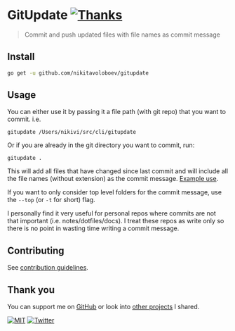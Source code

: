 # GitUpdate [![Thanks](http://bit.ly/saythankss)](https://github.com/users/nikitavoloboev/sponsorship)

> Commit and push updated files with file names as commit message

## Install

```Bash
go get -u github.com/nikitavoloboev/gitupdate
```

## Usage

You can either use it by passing it a file path (with git repo) that you want to commit. i.e.

`gitupdate /Users/nikivi/src/cli/gitupdate`

Or if you are already in the git directory you want to commit, run:

`gitupdate .`

This will add all files that have changed since last commit and will include all the file names (without extension) as the commit message. [Example use](https://github.com/nikitavoloboev/knowledge/commits/master).

If you want to only consider top level folders for the commit message, use the `--top` (or `-t` for short) flag.

I personally find it very useful for personal repos where commits are not that important (i.e. notes/dotfiles/docs). I treat these repos as write only so there is no point in wasting time writing a commit message.

## Contributing

See [contribution guidelines](contributing.md).

## Thank you

You can support me on [GitHub](https://github.com/users/nikitavoloboev/sponsorship) or look into [other projects](https://nikitavoloboev.xyz/projects) I shared.

[![MIT](https://img.shields.io/badge/license-MIT-0a0a0a.svg?style=flat&colorA=0a0a0a)](license) [![Twitter](http://bit.ly/nikitatweet)](https://twitter.com/nikitavoloboev)

